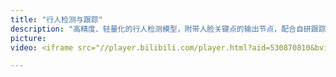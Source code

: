 ```yaml
---
title: "行人检测与跟踪"
description: "高精度、轻量化的行人检测模型，附带人脸关键点的输出节点，配合自研跟踪算法，使得在进行行人跟踪的同时，也能高效的检测到人脸，进行人脸定位、人脸识别等任务。"
picture: 
video: <iframe src="//player.bilibili.com/player.html?aid=530870810&bvid=BV14u41157d8&cid=1191691343&page=1" scrolling="no" border="0" frameborder="no" framespacing="0" allowfullscreen="true" align="center" height="350" width="100%"> </iframe>

---
```


